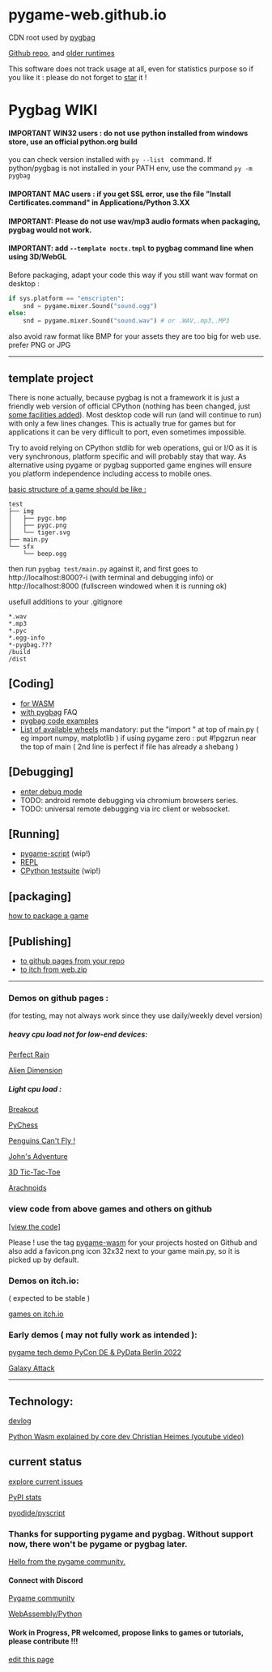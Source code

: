 # pygame-web.github.io
CDN root used by [pygbag](https://pypi.org/project/pygbag/)


[Github repo](https://github.com/pygame-web/pygbag), and [older runtimes](https://github.com/pygame-web/archives)

This software does not track usage at all, even for statistics purpose so if you like it : please do not forget to [star](https://github.com/pygame-web/pygbag/stargazers) it !

# Pygbag WIKI

#### IMPORTANT WIN32 users : do not use python installed from windows store, use an official python.org build
you can check version installed with `py --list ` command.
If python/pygbag is not installed in your PATH env, use the command  `py -m pygbag`

#### IMPORTANT MAC users : if you get SSL error, use the file "Install Certificates.command" in Applications/Python 3.XX

#### IMPORTANT: Please do not use wav/mp3 audio formats when packaging, pygbag would not work.

#### IMPORTANT: add `--template noctx.tmpl` to pygbag command line when using 3D/WebGL


Before packaging, adapt your code this way if you still want wav format on desktop :
```py
if sys.platform == "emscripten":
    snd = pygame.mixer.Sound("sound.ogg")
else:
    snd = pygame.mixer.Sound("sound.wav") # or .WAV,.mp3,.MP3
```

also avoid raw format like BMP for your assets they are too big for web use. prefer PNG or JPG
___

## template project

There is none actually, because pygbag is not a framework it is just a friendly web version of official CPython (nothing has been changed, just [some facilities added](https://discuss.python.org/t/status-of-wasm-in-cpythons-main-branch/15542/12?u=pmp-p)). Most desktop code will run (and will continue to run) with only a few lines changes. This is actually true for games  but for applications it can be very difficult to port, even sometimes impossible.

Try to avoid relying on CPython stdlib for web operations, gui or I/O as it is very synchronous, platform specific and will probably stay that way.
As alternative using pygame or pygbag supported game engines will ensure you platform independence including access to mobile ones.

[basic structure of a game should be like :](https://github.com/pygame-web/pygbag/tree/main/test)
```
test
├── img
│   ├── pygc.bmp
│   ├── pygc.png
│   └── tiger.svg
├── main.py
└── sfx
    └── beep.ogg
```
then run `pygbag test/main.py` against it, and first goes to http://localhost:8000?-i (with terminal and debugging info) or  http://localhost:8000 (fullscreen windowed when it is running ok)

usefull additions to your .gitignore 
```
*.wav
*.mp3
*.pyc
*.egg-info
*-pygbag.???
/build
/dist
```

## [Coding]
- [for WASM](https://pygame-web.github.io/wiki/python-wasm/)
- [with pygbag](https://pygame-web.github.io/wiki/pygbag-code/) FAQ
- [pygbag code examples](https://github.com/pygame-web/pygame-web.github.io/blob/main/wiki/pygbag-code/README.md#pygbag-code-specifics-samples-)
- [List of available wheels](https://pygame-web.github.io/wiki/pkg/)
mandatory: put the  "import " at top of main.py ( eg import numpy, matplotlib )
if using pygame zero : put #!pgzrun near the top of main ( 2nd line is perfect if file has already a shebang )


## [Debugging]
- [enter debug mode](https://pygame-web.github.io/wiki/pygbag-debug/)
- TODO: android remote debugging via chromium browsers series.
- TODO: universal remote debugging via irc client or websocket.
   
## [Running]
- [pygame-script](https://pygame-web.github.io/wiki/pygame-script/) (wip!)
- [REPL](https://pygame-web.github.io/showroom/python.html?-d#https://gist.githubusercontent.com/pmp-p/cfd398c75608504293d21f2642e87968/raw/773022eef4a2cc676ab0475890577a2b5e79e429/hello.py)
- [CPython testsuite](https://pygame-web.github.io/showroom/pythondev.html?-d#src/testsuite.py%20all) (wip!)

## [packaging]
[ how to package a game](https://pygame-web.github.io/wiki/pygbag/)

## [Publishing]
- [to github pages from your repo](https://pygame-web.github.io/wiki/pygbag/github.io/)
- [to itch from web.zip](https://pygame-web.github.io/wiki/pygbag/itch.io/)

___

### Demos on github pages :

(for testing, may not always work since they use daily/weekly devel version)

##### heavy cpu load not for low-end devices:

[Perfect Rain](https://pmp-p.github.io/pygame-perfect-rain-wasm/)

[Alien Dimension](https://pmp-p.github.io/pygame-alien-dimension-wasm/)

##### Light cpu load :

[Breakout](https://pmp-p.github.io/pygame-breakout-wasm/index.html)

[PyChess](https://pmp-p.github.io/pygame-pychess-wasm/index.html)

[Penguins Can't Fly !](https://pmp-p.github.io/pygame-PenguinsCantFly-wasm/)

[John's Adventure](https://pmp-p.github.io/pygame-JohnsAdventure-wasm/)

[3D Tic-Tac-Toe](https://pmp-p.github.io/pygame-ttt-3d-wasm/)

[Arachnoids](https://pmp-p.github.io/pygame-arachnoids-wasm/)


### view code from above games and others on github

[[view the code]](https://github.com/pmp-p?tab=repositories&q=pygame-.-wasm&sort=name)

Please ! use the tag [pygame-wasm](https://github.com/topics/pygame-wasm) for your projects hosted on Github
and also add a favicon.png icon 32x32 next to your game main.py, so it is picked up by default.

### Demos on itch.io:

( expected to be stable )

[games on itch.io](https://itch.io/c/2563651/pygame-wasm)


### Early demos ( may not fully work as intended ):

[pygame tech demo PyCon DE & PyData Berlin 2022](https://pmp-p.github.io/pygame-wasm/)

[Galaxy Attack](https://pmp-p.github.io/pygame-galaxy-attack-wasm/)


___

## Technology:

[devlog](https://github.com/pygame/pygame/issues/718)

[Python Wasm explained by core dev Christian Heimes (youtube video)](https://www.youtube.com/watch?v=oa2LllRZUlU)


## current status

[explore current issues](https://github.com/pygame-web/pygbag/issues)

[PyPI stats](https://pepy.tech/project/pygbag)

[pyodide/pyscript](https://github.com/pyodide/pyodide/issues/289#issuecomment-1121021861)


### Thanks for supporting pygame and pygbag. Without support now, there won't be pygame or pygbag later.

[Hello from the pygame community.](https://www.pygame.org/contribute.html)

#### Connect with Discord

[Pygame community](https://discord.gg/p7RjnVNTcM)

[WebAssembly/Python](https://discord.gg/MCTM4xFDMK)

#### Work in Progress, PR welcomed,  propose links to games or tutorials, please contribute !!!


[edit this page](https://github.com/pygame-web/pygame-web.github.io/edit/main/README.md)

